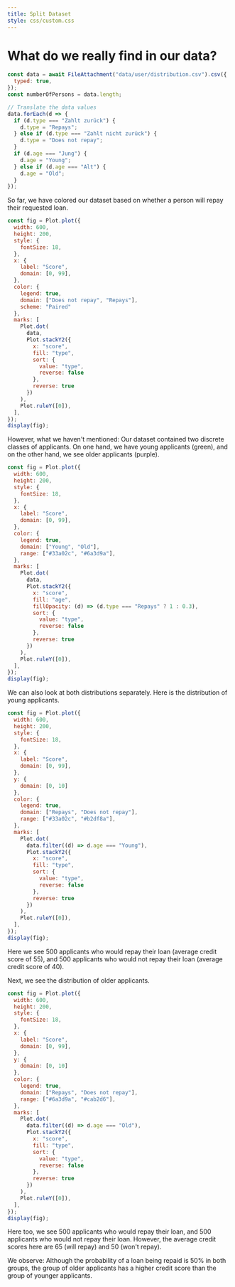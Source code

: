 ```yaml
---
title: Split Dataset
style: css/custom.css
---
```


# What do we really find in our data?

```js
const data = await FileAttachment("data/user/distribution.csv").csv({
  typed: true,
});
const numberOfPersons = data.length;

// Translate the data values
data.forEach(d => {
  if (d.type === "Zahlt zurück") {
    d.type = "Repays";
  } else if (d.type === "Zahlt nicht zurück") {
    d.type = "Does not repay";
  }
  if (d.age === "Jung") {
    d.age = "Young";
  } else if (d.age === "Alt") {
    d.age = "Old"; 
  }
});
```

So far, we have colored our dataset based on whether a person will repay their requested loan.

```js
const fig = Plot.plot({
  width: 600,
  height: 200,
  style: {
    fontSize: 18,
  },
  x: {
    label: "Score",
    domain: [0, 99],
  },
  color: {
    legend: true,
    domain: ["Does not repay", "Repays"],
    scheme: "Paired"
  },
  marks: [
    Plot.dot(
      data,
      Plot.stackY2({
        x: "score",
        fill: "type",
        sort: {
          value: "type",
          reverse: false
        },
        reverse: true
      })
    ),
    Plot.ruleY([0]),
  ],
});
display(fig);
```

However, what we haven't mentioned: Our dataset contained two discrete classes of applicants. On one hand, we have young applicants (green), and on the other hand, we see older applicants (purple).

```js
const fig = Plot.plot({
  width: 600,
  height: 200,
  style: {
    fontSize: 18,
  },
  x: {
    label: "Score",
    domain: [0, 99],
  },
  color: {
    legend: true,
    domain: ["Young", "Old"],
    range: ["#33a02c", "#6a3d9a"],
  },
  marks: [
    Plot.dot(
      data,
      Plot.stackY2({
        x: "score",
        fill: "age",
        fillOpacity: (d) => (d.type === "Repays" ? 1 : 0.3),
        sort: {
          value: "type",
          reverse: false
        },
        reverse: true
      })
    ),
    Plot.ruleY([0]),
  ],
});
display(fig);
```

We can also look at both distributions separately. Here is the distribution of young applicants.

```js
const fig = Plot.plot({
  width: 600,
  height: 200,
  style: {
    fontSize: 18,
  },
  x: {
    label: "Score",
    domain: [0, 99],
  },
  y: {
    domain: [0, 10]
  },
  color: {
    legend: true,
    domain: ["Repays", "Does not repay"],
    range: ["#33a02c", "#b2df8a"],
  },
  marks: [
    Plot.dot(
      data.filter((d) => d.age === "Young"),
      Plot.stackY2({
        x: "score",
        fill: "type",
        sort: {
          value: "type",
          reverse: false
        },
        reverse: true
      })
    ),
    Plot.ruleY([0]),
  ],
});
display(fig);
```

Here we see 500 applicants who would repay their loan (average credit score of 55), and 500 applicants who would not repay their loan (average credit score of 40).

Next, we see the distribution of older applicants.

```js
const fig = Plot.plot({
  width: 600,
  height: 200,
  style: {
    fontSize: 18,
  },
  x: {
    label: "Score",
    domain: [0, 99],
  },
  y: {
    domain: [0, 10]
  },
  color: {
    legend: true,
    domain: ["Repays", "Does not repay"],
    range: ["#6a3d9a", "#cab2d6"],
  },
  marks: [
    Plot.dot(
      data.filter((d) => d.age === "Old"),
      Plot.stackY2({
        x: "score",
        fill: "type",
        sort: {
          value: "type",
          reverse: false
        },
        reverse: true
      })
    ),
    Plot.ruleY([0]),
  ],
});
display(fig);
```

Here too, we see 500 applicants who would repay their loan, and 500 applicants who would not repay their loan. However, the average credit scores here are 65 (will repay) and 50 (won't repay).

We observe: Although the probability of a loan being repaid is 50% in both groups, the group of older applicants has a higher credit score than the group of younger applicants.
